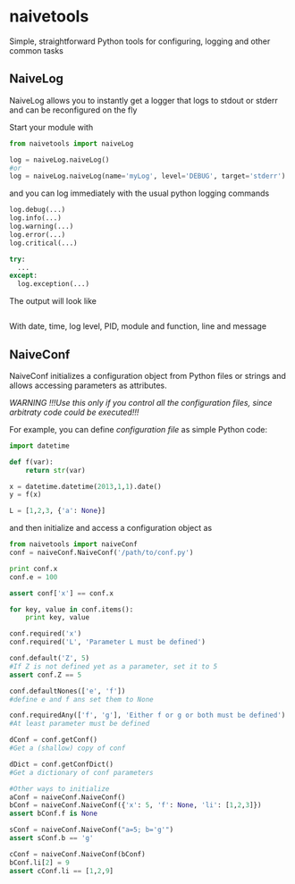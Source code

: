 naivetools
==========

Simple, straightforward Python tools for configuring, logging and other common tasks

NaiveLog
--------

NaiveLog allows you to instantly get a logger that logs to stdout or stderr
and can be reconfigured on the fly

Start your module with

```python
from naivetools import naiveLog

log = naiveLog.naiveLog()
#or
log = naiveLog.naiveLog(name='myLog', level='DEBUG', target='stderr')
```

and you can log immediately with the usual python logging commands

```python
log.debug(...)
log.info(...)
log.warning(...)
log.error(...)
log.critical(...)

try:
  ...
except:
  log.exception(...)
```

The output will look like
```2014-01-12 11:36:47,642    ERROR [ 10669             test.<module>            :   6] Something is wrong
```
With date, time, log level, PID, module and function, line and message

NaiveConf
---------

NaiveConf initializes a configuration object from Python files or strings
and allows accessing parameters as attributes.

*WARNING !!!Use this only if you control all the configuration files,
since arbitraty code could be executed!!!*

For example, you can define _configuration file_ as simple Python code:

```python
import datetime

def f(var):
    return str(var)

x = datetime.datetime(2013,1,1).date()
y = f(x)

L = [1,2,3, {'a': None}]
```

and then initialize and access a configuration object as

```python
from naivetools import naiveConf
conf = naiveConf.NaiveConf('/path/to/conf.py')

print conf.x
conf.e = 100

assert conf['x'] == conf.x

for key, value in conf.items():
    print key, value

conf.required('x')
conf.required('L', 'Parameter L must be defined')

conf.default('Z', 5)
#If Z is not defined yet as a parameter, set it to 5
assert conf.Z == 5

conf.defaultNones(['e', 'f'])
#define e and f ans set them to None

conf.requiredAny(['f', 'g'], 'Either f or g or both must be defined')
#At least parameter must be defined

dConf = conf.getConf()
#Get a (shallow) copy of conf

dDict = conf.getConfDict()
#Get a dictionary of conf parameters

#Other ways to initialize
aConf = naiveConf.NaiveConf()
bConf = naiveConf.NaiveConf({'x': 5, 'f': None, 'li': [1,2,3]})
assert bConf.f is None

sConf = naiveConf.NaiveConf("a=5; b='g'")
assert sConf.b == 'g'

cConf = naiveConf.NaiveConf(bConf)
bConf.li[2] = 9
assert cConf.li == [1,2,9]
```